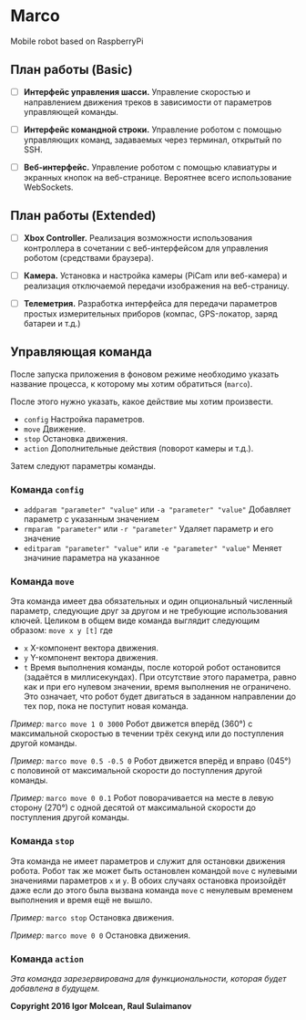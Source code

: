 # Marco
Mobile robot based on RaspberryPi

## План работы (Basic)
- [ ] __Интерфейс управления шасси.__
Управление скоростью и направлением движения треков в зависимости от параметров управляющей команды.

- [ ] __Интерфейс командной строки.__
Управление роботом с помощью управляющих команд, задаваемых через терминал, открытый по SSH.

- [ ] __Веб-интерфейс.__
Управление роботом с помощью клавиатуры и экранных кнопок на веб-странице. Вероятнее всего использование WebSockets.

## План работы (Extended)
- [ ] __Xbox Controller.__
Реализация возможности использования контроллера в сочетании с веб-интерфейсом для управления роботом (средствами браузера).

- [ ] __Камера.__
Установка и настройка камеры (PiCam или веб-камера) и реализация отключаемой передачи изображения на веб-страницу.

- [ ] __Телеметрия.__
Разработка интерфейса для передачи параметров простых измерительных приборов (компас, GPS-локатор, заряд батареи и т.д.)

## Управляющая команда
После запуска приложения в фоновом режиме необходимо указать название процесса, к которому мы хотим обратиться (`marco`).

После этого нужно указать, какое действие мы хотим произвести.
- `config` Настройка параметров.
- `move` Движение.
- `stop` Остановка движения.
- `action` Дополнительные действия (поворот камеры и т.д.).

Затем следуют параметры команды.

### Команда `config`
- `addparam "parameter" "value"` или `-a "parameter" "value"` Добавляет параметр с указанным значением
- `rmparam "parameter"` или `-r "parameter"` Удаляет параметр и его значение
- `editparam "parameter" "value"` или `-e "parameter" "value"` Меняет значиние параметра на указанное

### Команда `move`
Эта команда имеет два обязательных и один опциональный численный параметр, следующие друг за другом и не требующие использования ключей. Целиком в общем виде команда выглядит следующим образом:
`move x y [t]`
где
- `x` X-компонент вектора движения.
- `y` Y-компонент вектора движения.
- `t` Время выполнения команды, после которой робот остановится (задаётся в миллисекундах). При отсутствие этого параметра, равно как и при его нулевом значении, время выполнения не ограничено. Это означает, что робот будет двигаться в заданном направлении до тех пор, пока не поступит новая команда.

*Пример:*
`marco move 1 0 3000` Робот движется вперёд (360°) с максимальной скоростью в течении трёх секунд или до поступления другой команды.

*Пример:*
`marco move 0.5 -0.5 0` Робот движется вперёд и вправо (045°) с половиной от максимальной скорости до поступления другой команды.

*Пример:*
`marco move 0 0.1` Робот поворачивается на месте в левую сторону (270°) с одной десятой от максимальной скорости до поступления другой команды.

### Команда `stop`
Эта команда не имеет параметров и служит для остановки движения робота. Робот так же может быть остановлен командой `move` с нулевыми значениями параметров `x` и `y`. В обоих случаях остановка произойдёт даже если до этого была вызвана команда `move` с ненулевым временем выполнения и время ещё не вышло.

*Пример:*
`marco stop` Остановка движения.

*Пример:*
`marco move 0 0` Остановка движения.

### Команда `action`
*Эта команда зарезервирована для функциональности, которая будет добавлена в будущем.*

__Copyright 2016 Igor Molcean, Raul Sulaimanov__
